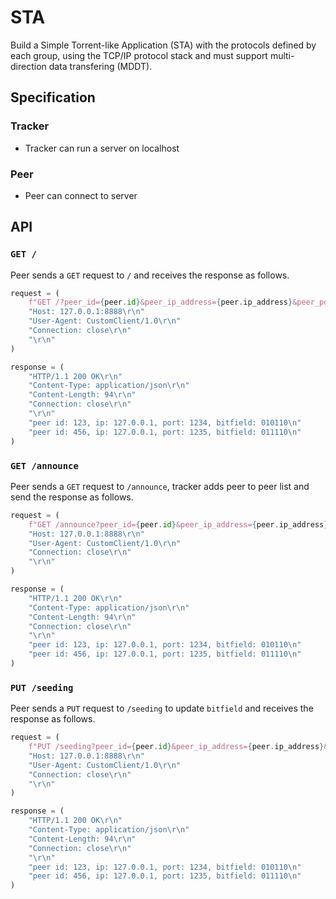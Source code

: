 # STA

Build a Simple Torrent-like Application (STA) with the protocols defined by each group, using the TCP/IP protocol stack and must support multi-direction data transfering (MDDT).

## Specification

### Tracker

-   Tracker can run a server on localhost

### Peer

-   Peer can connect to server

## API

### `GET /`

Peer sends a `GET` request to `/` and receives the response as follows.

```python
request = (
    f"GET /?peer_id={peer.id}&peer_ip_address={peer.ip_address}&peer_port={peer.port}&bitfield={peer.bitfield} HTTP/1.1\r\n"
    "Host: 127.0.0.1:8888\r\n"
    "User-Agent: CustomClient/1.0\r\n"
    "Connection: close\r\n"
    "\r\n"
)
```

```python
response = (
    "HTTP/1.1 200 OK\r\n"
    "Content-Type: application/json\r\n"
    "Content-Length: 94\r\n"
    "Connection: close\r\n"
    "\r\n"
    "peer id: 123, ip: 127.0.0.1, port: 1234, bitfield: 010110\n"
    "peer id: 456, ip: 127.0.0.1, port: 1235, bitfield: 011110\n"
)
```

### `GET /announce`

Peer sends a `GET` request to `/announce`, tracker adds peer to peer list and send the response as follows.

```python
request = (
    f"GET /announce?peer_id={peer.id}&peer_ip_address={peer.ip_address}&peer_port={peer.port}&bitfield={peer.bitfield} HTTP/1.1\r\n"
    "Host: 127.0.0.1:8888\r\n"
    "User-Agent: CustomClient/1.0\r\n"
    "Connection: close\r\n"
    "\r\n"
)
```

```python
response = (
    "HTTP/1.1 200 OK\r\n"
    "Content-Type: application/json\r\n"
    "Content-Length: 94\r\n"
    "Connection: close\r\n"
    "\r\n"
    "peer id: 123, ip: 127.0.0.1, port: 1234, bitfield: 010110\n"
    "peer id: 456, ip: 127.0.0.1, port: 1235, bitfield: 011110\n"
)
```

### `PUT /seeding`

Peer sends a `PUT` request to `/seeding` to update `bitfield` and receives the response as follows.

```python
request = (
    f"PUT /seeding?peer_id={peer.id}&peer_ip_address={peer.ip_address}&peer_port={peer.port}&bitfield={peer.bitfield} HTTP/1.1\r\n"
    "Host: 127.0.0.1:8888\r\n"
    "User-Agent: CustomClient/1.0\r\n"
    "Connection: close\r\n"
    "\r\n"
)
```

```python
response = (
    "HTTP/1.1 200 OK\r\n"
    "Content-Type: application/json\r\n"
    "Content-Length: 94\r\n"
    "Connection: close\r\n"
    "\r\n"
    "peer id: 123, ip: 127.0.0.1, port: 1234, bitfield: 010110\n"
    "peer id: 456, ip: 127.0.0.1, port: 1235, bitfield: 011110\n"
)
```
